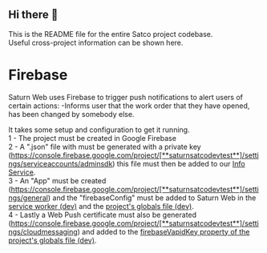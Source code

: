 ## Hi there 👋

This is the README file for the entire Satco project codebase.  
Useful cross-project information can be shown here.

# Firebase
Saturn Web uses Firebase to trigger push notifications to alert users of certain actions:
-Informs user that the work order that they have opened, has been changed by somebody else.

It takes some setup and configuration to get it running.  
1 - The project must be created in Google Firebase  
2 - A ".json" file with must be generated with a private key (https://console.firebase.google.com/project/[**saturnsatcodevtest**]/settings/serviceaccounts/adminsdk) this file must then be added to our [Info Service](https://github.com/satco/info-service/blob/main/src/main/resources/firebase-service-account.json).  
3 - An "App" must be created (https://console.firebase.google.com/project/[**saturnsatcodevtest**]/settings/general) and the "firebaseConfig" must be added to Saturn Web in the [service worker (dev)](https://github.com/satco/saturn-frontend-angular/blob/master/src/assets-dev/firebase-messaging-sw.js) and the [project's globals file (dev)](https://github.com/satco/saturn-frontend-angular/blob/staging/projects/saturn-lib/src/lib/global-dev.ts).  
4 - Lastly a Web Push certificate must also be generated (https://console.firebase.google.com/project/[**saturnsatcodevtest**]/settings/cloudmessaging) and added to the [firebaseVapidKey property of the project's globals file (dev)](https://github.com/satco/saturn-frontend-angular/blob/staging/projects/saturn-lib/src/lib/global-dev.ts).  



<!--

**Here are some ideas to get you started:**

🙋‍♀️ A short introduction - what is your organization all about?
🌈 Contribution guidelines - how can the community get involved?
👩‍💻 Useful resources - where can the community find your docs? Is there anything else the community should know?
🍿 Fun facts - what does your team eat for breakfast?
🧙 Remember, you can do mighty things with the power of [Markdown](https://docs.github.com/github/writing-on-github/getting-started-with-writing-and-formatting-on-github/basic-writing-and-formatting-syntax)
-->
